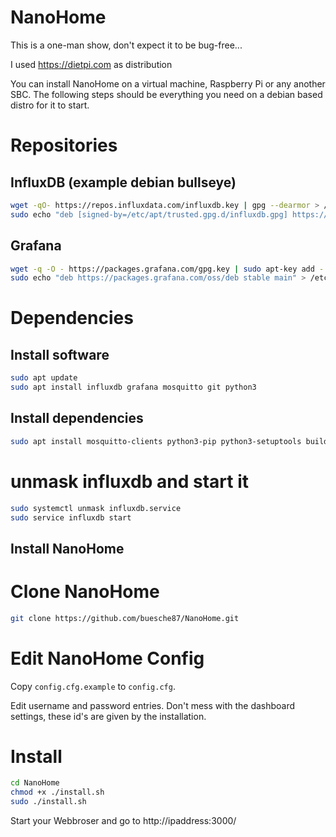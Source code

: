 # NanoHome

This is a one-man show, don't expect it to be bug-free...

I used https://dietpi.com as distribution

You can install NanoHome on a virtual machine, Raspberry Pi or any another SBC. 
The following steps should be everything you need on a debian based distro for it to start.

# Repositories

## InfluxDB (example debian bullseye)

```bash
wget -qO- https://repos.influxdata.com/influxdb.key | gpg --dearmor > /etc/apt/trusted.gpg.d/influxdb.gpg
sudo echo "deb [signed-by=/etc/apt/trusted.gpg.d/influxdb.gpg] https://repos.influxdata.com/debian bullseye stable" > /etc/apt/sources.list.d/influxdb.list
```

## Grafana
```bash
wget -q -O - https://packages.grafana.com/gpg.key | sudo apt-key add -
sudo echo "deb https://packages.grafana.com/oss/deb stable main" > /etc/apt/sources.list.d/grafana.list
```

# Dependencies


## Install software
```bash
sudo apt update
sudo apt install influxdb grafana mosquitto git python3
```

## Install dependencies
```bash
sudo apt install mosquitto-clients python3-pip python3-setuptools build-essential libfreetype6-dev libjpeg-dev jq openssl python3-influxdb python3-wheel python3-paho-mqtt tree bc
```

# unmask influxdb and start it
```bash
sudo systemctl unmask influxdb.service
sudo service influxdb start
```

## Install NanoHome

# Clone NanoHome
```bash
git clone https://github.com/buesche87/NanoHome.git
```

# Edit NanoHome Config

Copy `config.cfg.example` to `config.cfg`.

Edit username and password entries. Don't mess with the dashboard settings, these id's are given by the installation.

# Install

```bash
cd NanoHome
chmod +x ./install.sh
sudo ./install.sh
```

Start your Webbroser and go to http://ipaddress:3000/
